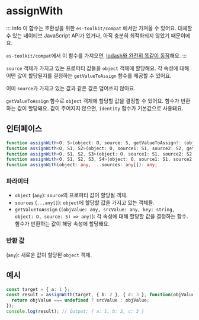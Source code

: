 # assignWith

::: info
이 함수는 호환성을 위한 `es-toolkit/compat` 에서만 가져올 수 있어요. 대체할 수 있는 네이티브 JavaScript API가 있거나, 아직 충분히 최적화되지 않았기 때문이에요.

`es-toolkit/compat`에서 이 함수를 가져오면, [lodash와 완전히 똑같이 동작](../../../compatibility.md)해요.
:::

`source` 객체가 가지고 있는 프로퍼티 값들을 `object` 객체에 할당해요. 각 속성에 대해 어떤 값이 할당될지를 결정하는 `getValueToAssign` 함수를 제공할 수 있어요.

이미 `source`가 가지고 있는 값과 같은 값은 덮어쓰지 않아요.

`getValueToAssign` 함수로 `object` 객체에 할당할 값을 결정할 수 있어요. 함수가 반환하는 값이 할당돼요. 값이 주어지지 않으면, `identity` 함수가 기본값으로 사용돼요.

## 인터페이스

```typescript
function assignWith<O, S>(object: O, source: S, getValueToAssign?: (objValue: any, srcValue: any, key: string, object: O, source: S) => any): O & S;
function assignWith<O, S1, S2>(object: O, source1: S1, source2: S2, getValueToAssign?: (objValue: any, srcValue: any, key: string, object: O, source: S1 | S2) => any): O & S1 & S2;
function assignWith<O, S1, S2, S3>(object: O, source1: S1, source2: S2, source3: S3, getValueToAssign?: (objValue: any, srcValue: any, key: string, object: O, source: S1 | S2 | S3) => any): O & S1 & S2 & S3;
function assignWith<O, S1, S2, S3, S4>(object: O, source1: S1, source2: S2, source3: S3, source4: S4, getValueToAssign?: (objValue: any, srcValue: any, key: string, object: O, source: S1 | S2 | S3 | S4) => any): O & S1 & S2 & S3 & S4;
function assignWith(object: any, ...sources: any[]): any;
```

### 파라미터

- `object` (`any`): `source`의 프로퍼티 값이 할당될 객체.
- `sources` (`...any[]`): `object`에 할당할 값을 가지고 있는 객체들.
- `getValueToAssign` (`(objValue: any, srcValue: any, key: string, object: O, source: S) => any)`): 각 속성에 대해 할당할 값을 결정하는 함수. 함수가 반환하는 값이 해당 속성에 할당돼요.

### 반환 값

(`any`): 새로운 값이 할당된 `object` 객체.

## 예시

```typescript
const target = { a: 1 };
const result = assignWith(target, { b: 2 }, { c: 3 }, function(objValue, srcValue) {
  return objValue === undefined ? srcValue : objValue;
});
console.log(result); // Output: { a: 1, b: 2, c: 3 }
```